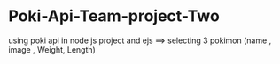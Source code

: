 # Poki-Api-Team-project-Two
using poki api in node js project and ejs ==> selecting 3 pokimon (name , image , Weight, Length)
